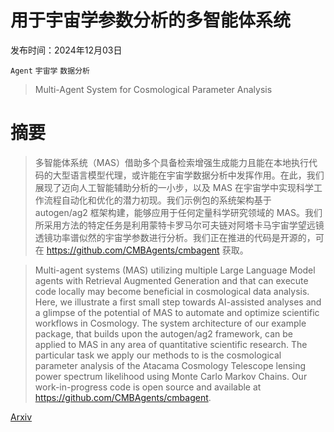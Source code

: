 # 用于宇宙学参数分析的多智能体系统

发布时间：2024年12月03日

`Agent` `宇宙学` `数据分析`

> Multi-Agent System for Cosmological Parameter Analysis

# 摘要

> 多智能体系统（MAS）借助多个具备检索增强生成能力且能在本地执行代码的大型语言模型代理，或许能在宇宙学数据分析中发挥作用。在此，我们展现了迈向人工智能辅助分析的一小步，以及 MAS 在宇宙学中实现科学工作流程自动化和优化的潜力初现。我们示例包的系统架构基于 autogen/ag2 框架构建，能够应用于任何定量科学研究领域的 MAS。我们所采用方法的特定任务是利用蒙特卡罗马尔可夫链对阿塔卡马宇宙学望远镜透镜功率谱似然的宇宙学参数进行分析。我们正在推进的代码是开源的，可在 https://github.com/CMBAgents/cmbagent 获取。

> Multi-agent systems (MAS) utilizing multiple Large Language Model agents with Retrieval Augmented Generation and that can execute code locally may become beneficial in cosmological data analysis. Here, we illustrate a first small step towards AI-assisted analyses and a glimpse of the potential of MAS to automate and optimize scientific workflows in Cosmology. The system architecture of our example package, that builds upon the autogen/ag2 framework, can be applied to MAS in any area of quantitative scientific research. The particular task we apply our methods to is the cosmological parameter analysis of the Atacama Cosmology Telescope lensing power spectrum likelihood using Monte Carlo Markov Chains. Our work-in-progress code is open source and available at https://github.com/CMBAgents/cmbagent.

[Arxiv](https://arxiv.org/abs/2412.00431)